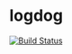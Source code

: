 # logdog
[![Build Status](https://travis-ci.org/jinle/logdog.svg?branch=master)](https://travis-ci.org/jinle/logdog)

